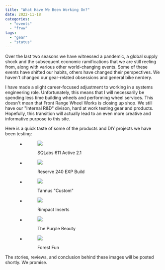 ```yaml
---
title: "What Have We Been Working On?"
date: 2022-11-18
categories: 
  - "events"
  - "frww"
tags: 
  - "gear"
  - "status"
---
```


Over the last two seasons we have witnessed a pandemic, a global supply shock and the subsequent economic ramifications that we are still reeling from, along with various other world-changing events. Some of these events have shifted our habits, others have changed their perspectives. We haven't changed our gear-related obsessions and general bike nerdery.  
  
I have made a slight career-focused adjustment to working in a systems engineering role. Unfortunately, this means that I will necessarily be spending less time building wheels and performing wheel services. This doesn't mean that Front Range Wheel Works is closing up shop. We still have our "Internal R&D" divison, hard at work testing gear and products. Hopefully, this transition will actually lead to an even more creative and informative purpose to this site.  
  
Here is a quick taste of some of the products and DIY projects we have been testing:  

<figure>

- <figure>
    
    ![](images/IMG_4742-1024x768.jpg)
    
    <figcaption>
    
    SQLabs 611 Active 2.1
    
    </figcaption>
    
    </figure>
    
- <figure>
    
    ![](images/IMG_4711-1024x768.jpg)
    
    <figcaption>
    
    Reserve 240 EXP Build
    
    </figcaption>
    
    </figure>
    
- <figure>
    
    ![](images/IMG_3818-Edited-1024x768.jpg)
    
    <figcaption>
    
    Tannus "Custom"
    
    </figcaption>
    
    </figure>
    
- <figure>
    
    ![](images/IMG_3814-1024x768.jpg)
    
    <figcaption>
    
    Rimpact Inserts
    
    </figcaption>
    
    </figure>
    
- <figure>
    
    ![](images/IMG_4720-1024x768.jpg)
    
    <figcaption>
    
    The Purple Beauty
    
    </figcaption>
    
    </figure>
    
- <figure>
    
    ![](images/IMG_2977-1024x768.jpg)
    
    <figcaption>
    
    Forest Fun
    
    </figcaption>
    
    </figure>
    

</figure>

The stories, reviews, and conclusion behind these images will be posted shortly. We promise.
